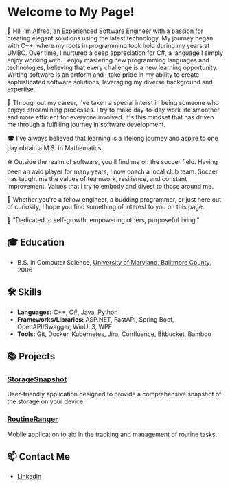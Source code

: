 # Welcome to My Page!

👋 Hi! I'm Alfred, an Experienced Software Engineer with a passion for creating elegant solutions using the latest technology. My journey began with C++, where my roots in programming took hold during my years at UMBC. Over time, I nurtured a deep appreciation for C#, a language I simply enjoy working with. I enjoy mastering new programming languages and technologies, believing that every challenge is a new learning opportunity. Writing software is an artform and I take pride in my ability to create sophisticated software solutions, leveraging my diverse background and expertise.

🚀 Throughout my career, I've taken a special interst in being someone who enjoys streamlining processes. I try to make day-to-day work life smoother and more efficient for everyone involved. It's this mindset that has driven me through a fulfilling journey in software development.

🎓 I've always believed that learning is a lifelong journey and aspire to one day obtain a M.S. in Mathematics.

⚽ Outside the realm of software, you'll find me on the soccer field. Having been an avid player for many years, I now coach a local club team. Soccer has taught me the values of teamwork, resilience, and constant improvement. Values that I try to embody and divest to those around me.

🤝 Whether you're a fellow engineer, a budding programmer, or just here out of curiosity, I hope you find something of interest to you on this page.

🌟 "Dedicated to self-growth, empowering others, purposeful living."

## 🎓 Education

- B.S. in Computer Science, [University of Maryland, Balitmore County](https://umbc.edu/), 2006

## 🛠 Skills

- **Languages:** C++, C#, Java, Python
- **Frameworks/Libraries:** ASP.NET, FastAPI, Spring Boot, OpenAPI/Swagger, WinUI 3, WPF
- **Tools:** Git, Docker, Kubernetes, Jira, Confluence, Bitbucket, Bamboo

## 📚 Projects

### [StorageSnapshot](https://github.com/alfredhunt/StorageSnapshot)

User-friendly application designed to provide a comprehensive snapshot of the storage on your device.

### [RoutineRanger](https://github.com/alfredhunt/RoutineRanger)

Mobile application to aid in the tracking and management of routine tasks.

## 📫 Contact Me

- [LinkedIn](https://www.linkedin.com/in/alfredhunt/)

